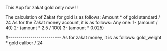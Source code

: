 This App for zakat gold only now !!

The calculation of Zakat for gold is as follows:
Amount * of gold standard / 24
As for the Zakat money account, it is as follows:
Any one:
1- (amount / 40)
2- (amount * 2.5 / 100)
3- (amount * 0.025)

#--------------------------
As for zakat money, it is as follows:
gold_weight * gold caliber / 24
